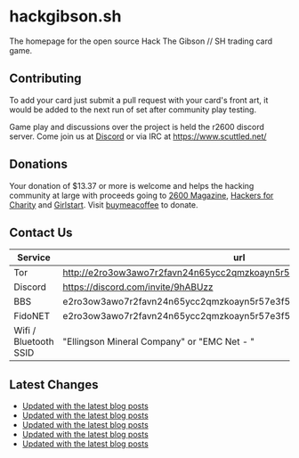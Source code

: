 # hackgibson.sh
The homepage for the open source Hack The Gibson // SH trading card game.


## Contributing

To add your card just submit a pull request with your card's front art, it would be added to the next run of set after community play testing.

Game play and discussions over the project is held the r2600 discord server. Come join us at [Discord](https://discord.com/invite/9hABUzz) or via IRC at https://www.scuttled.net/


## Donations

Your donation of $13.37 or more is welcome and helps the hacking community at large with proceeds going to [2600 Magazine](https://2600.com/), [Hackers for Charity](https://hackersforcharity.org) and [Girlstart](https://girlstart.org).  Visit [buymeacoffee](https://www.buymeacoffee.com/hackgibson.sh) to donate.


## Contact Us

Service | url
-|-
Tor | http://e2ro3ow3awo7r2favn24n65ycc2qmzkoayn5r57e3f56nvjwdcgg32ad.onion
Discord | https://discord.com/invite/9hABUzz
BBS | e2ro3ow3awo7r2favn24n65ycc2qmzkoayn5r57e3f56nvjwdcgg32ad.onion:23
FidoNET | e2ro3ow3awo7r2favn24n65ycc2qmzkoayn5r57e3f56nvjwdcgg32ad.onion:24554
Wifi / Bluetooth SSID | "Ellingson Mineral Company" or "EMC Net - <fidonet address>"

## Latest Changes
<!-- BLOG-POST-LIST:START -->
- [Updated with the latest blog posts](https://github.com/DFW2600/hackgibson.sh/commit/7b4e6934749a1835f05bd11b633fea3052b5b72f)
- [Updated with the latest blog posts](https://github.com/DFW2600/hackgibson.sh/commit/88e4fb8a24d59329fc92b3ed72d15e43a044b201)
- [Updated with the latest blog posts](https://github.com/DFW2600/hackgibson.sh/commit/139ee1444ade56f0fca98fa59a5a765746ebb017)
- [Updated with the latest blog posts](https://github.com/DFW2600/hackgibson.sh/commit/c4f7903d66f8385d02e8eea96d6811141acd71dc)
- [Updated with the latest blog posts](https://github.com/DFW2600/hackgibson.sh/commit/6254c4b72b0d59e36524af93bdb498171300ceaf)
<!-- BLOG-POST-LIST:END -->
